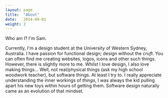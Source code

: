 ```yaml
---
layout: page
title:  "About"
date:   2014-09-01
weight: 2
---
```

Who am I?
I'm Sam.

Currently, I'm a design student at the University of Western Sydney, Australia. I have passion for functional design; design without the *cruft*. You can often find me creating websites, logos, icons and other such things. However, there is slightly more to me. Whilst I love design, I also love making things... Well, not real/physical things (ask my high school woodwork teacher), but software things. At least I try to. I really appreciate understanding the inner workings of *things*, I was always the kid pulling apart his new toys within hours of getting them. Software design naturally came as an evolution of that mindset. 